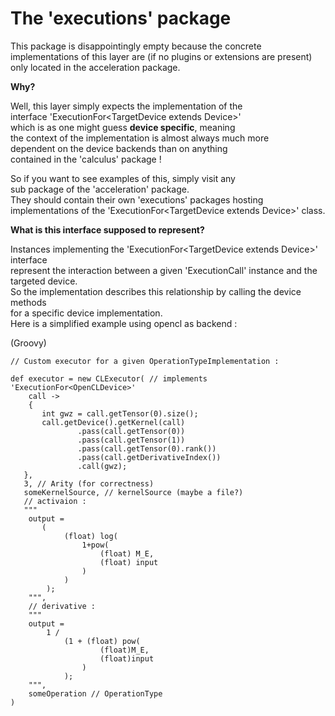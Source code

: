 # The 'executions' package #

This package is disappointingly empty because the concrete  <br>
implementations of this layer are (if no plugins or extensions are present)  <br> 
only located in the acceleration package.  <br>

**Why?** <br>

Well, this layer simply expects the implementation of the <br>
interface 'ExecutionFor\<TargetDevice extends Device\>'  <br>
which is as one might guess **device specific**, meaning  <br>
the context of the implementation is almost always much more <br>
dependent on the device backends than on anything  <br>
contained in the 'calculus' package ! <br>

So if you want to see examples of this, simply visit any  <br>
sub package of the 'acceleration' package. <br>
They should contain their own 'executions' packages hosting <br>
implementations of the 'ExecutionFor\<TargetDevice extends Device\>' class. <br>

**What is this interface supposed to represent?**

Instances implementing the 'ExecutionFor\<TargetDevice extends Device\>' interface <br>
represent the interaction between a given 'ExecutionCall' instance and the targeted device. <br>
So the implementation describes this relationship by calling the device methods <br>
for a specific device implementation.  <br>
Here is a simplified example using opencl as backend : <br>

(Groovy)
```
// Custom executor for a given OperationTypeImplementation :

def executor = new CLExecutor( // implements 'ExecutionFor<OpenCLDevice>'
    call -> 
    {
       int gwz = call.getTensor(0).size();
       call.getDevice().getKernel(call)
               .pass(call.getTensor(0))
               .pass(call.getTensor(1))
               .pass(call.getTensor(0).rank())
               .pass(call.getDerivativeIndex())
               .call(gwz);
   },
   3, // Arity (for correctness)
   someKernelSource, // kernelSource (maybe a file?)
   // activaion : 
   """
    output = 
       (
            (float) log(
                1+pow(
                    (float) M_E,
                    (float) input
                )
            )
        );
    """,
    // derivative :
    """
    output =
        1 /
            (1 + (float) pow(
                    (float)M_E,
                    (float)input
                )
            );
    """,
    someOperation // OperationType
)


```